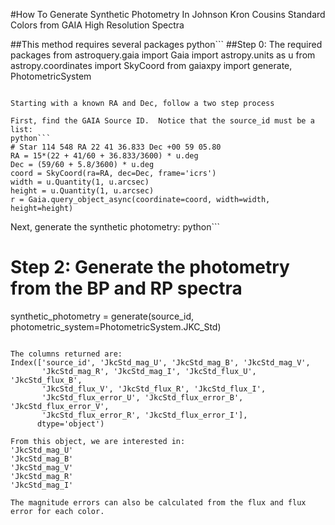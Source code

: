 #How To Generate Synthetic Photometry In Johnson Kron Cousins Standard Colors from GAIA High Resolution Spectra

##This method requires several packages
python```
##Step 0: The required packages
from astroquery.gaia import Gaia
import astropy.units as u
from astropy.coordinates import SkyCoord
from gaiaxpy import generate, PhotometricSystem
```

Starting with a known RA and Dec, follow a two step process

First, find the GAIA Source ID.  Notice that the source_id must be a list:
python```
# Star 114 548 RA 22 41 36.833 Dec +00 59 05.80
RA = 15*(22 + 41/60 + 36.833/3600) * u.deg
Dec = (59/60 + 5.8/3600) * u.deg
coord = SkyCoord(ra=RA, dec=Dec, frame='icrs')
width = u.Quantity(1, u.arcsec)
height = u.Quantity(1, u.arcsec)
r = Gaia.query_object_async(coordinate=coord, width=width, height=height)
```

Next, generate the synthetic photometry:
python```
# Step 2: Generate the photometry from the BP and RP spectra
synthetic_photometry = generate(source_id, photometric_system=PhotometricSystem.JKC_Std)
```

The columns returned are:
Index(['source_id', 'JkcStd_mag_U', 'JkcStd_mag_B', 'JkcStd_mag_V',
       'JkcStd_mag_R', 'JkcStd_mag_I', 'JkcStd_flux_U', 'JkcStd_flux_B',
       'JkcStd_flux_V', 'JkcStd_flux_R', 'JkcStd_flux_I',
       'JkcStd_flux_error_U', 'JkcStd_flux_error_B', 'JkcStd_flux_error_V',
       'JkcStd_flux_error_R', 'JkcStd_flux_error_I'],
      dtype='object')

From this object, we are interested in:
'JkcStd_mag_U'
'JkcStd_mag_B'
'JkcStd_mag_V'
'JkcStd_mag_R'
'JkcStd_mag_I'

The magnitude errors can also be calculated from the flux and flux error for each color.
